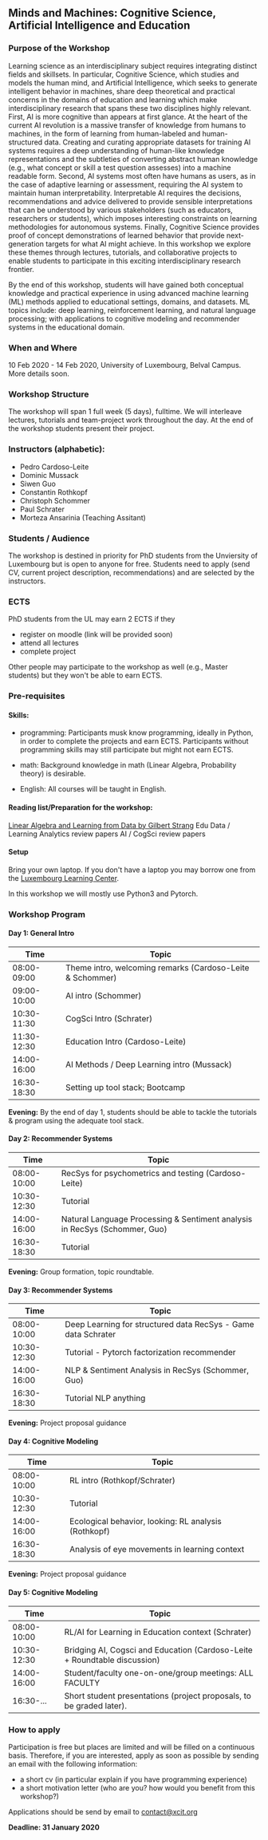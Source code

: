 ## Minds and Machines: Cognitive Science, Artificial Intelligence and Education

### Purpose of the Workshop
Learning science as an interdisciplinary subject requires integrating distinct fields and skillsets. In particular, Cognitive Science, which studies and models the human mind, and Artificial Intelligence, which seeks to generate intelligent behavior in machines, share deep theoretical and practical concerns in the domains of education and learning which make interdisciplinary research that spans these two disciplines highly relevant. First, AI is more cognitive than appears at first glance. At the heart of the current AI revolution is a massive transfer of knowledge from humans to machines, in the form of learning from human-labeled and human-structured data. Creating and curating appropriate datasets for training AI systems requires a deep understanding of human-like knowledge representations and the subtleties of converting abstract human knowledge (e.g., what concept or skill a test question assesses) into a machine readable form. Second, AI systems most often have humans as users, as in the case of adaptive learning or assessment, requiring the AI system to maintain human interpretability. Interpretable AI requires the decisions, recommendations and advice delivered to provide sensible interpretations that can be understood by various stakeholders (such as educators, researchers or students), which imposes interesting constraints on learning methodologies for autonomous systems. Finally, Cognitive Science provides proof of concept demonstrations of learned behavior that provide next-generation targets for what AI might achieve. In this workshop we explore these themes through lectures, tutorials, and collaborative projects to enable students to participate in this exciting interdisciplinary research frontier.

By the end of this workshop, students will have gained both conceptual knowledge and practical experience in using advanced machine learning (ML) methods applied to educational settings, domains, and datasets. ML topics include: deep learning, reinforcement learning, and natural language processing; with applications to cognitive modeling and recommender systems in the educational domain.


### When and Where
10 Feb 2020 - 14 Feb 2020, University of Luxembourg, Belval Campus. More details soon.


### Workshop Structure 
The workshop will span 1 full week (5 days), fulltime. 
We will interleave lectures, tutorials and team-project work throughout the day. 
At the end of the workshop students present their project. 

### Instructors (alphabetic):
 - Pedro Cardoso-Leite
 - Dominic Mussack
 - Siwen Guo
 - Constantin Rothkopf
 - Christoph Schommer
 - Paul Schrater
 - Morteza Ansarinia (Teaching Assitant)

### Students / Audience

The workshop is destined in priority for PhD students from the Unviersity of Luxembourg but is open to anyone for free. Students need to apply (send CV, current project description, recommendations) and are selected by the instructors. 


### ECTS
PhD students from the UL may earn 2 ECTS if they 
 - register on moodle (link will be provided soon)
 - attend all lectures
 - complete project

Other people may participate to the workshop as well (e.g., Master students) but they won't be able to earn ECTS.


### Pre-requisites
#### Skills: 
 - programming: Participants musk know programming, ideally in Python, in order to complete the projects and earn ECTS. Participants without programming skills may still participate but might not earn ECTS.

 - math: Background knowledge in math (Linear Algebra, Probability theory) is desirable.
 
 - English: All courses will be taught in English.



#### Reading list/Preparation for the workshop: 
[Linear Algebra and Learning from Data by Gilbert Strang](http://math.mit.edu/~gs/learningfromdata/)
Edu Data / Learning Analytics review papers
AI / CogSci review papers

#### Setup 
Bring your own laptop. If you don't have a laptop you may borrow one from the [Luxembourg Learning Center](https://wwwen.uni.lu/luxembourg_learning_centre/services/borrowing_laptops).

In this workshop we will mostly use Python3 and Pytorch. 


### Workshop Program

#### Day 1:  General Intro
| Time | Topic |
|----|----|
| 08:00-09:00 | Theme intro, welcoming remarks (Cardoso-Leite & Schommer) |
| 09:00-10:00 | AI intro (Schommer) |
| 10:30-11:30 | CogSci Intro (Schrater) |
| 11:30-12:30 | Education Intro	(Cardoso-Leite) |
| 14:00-16:00 | AI Methods / Deep Learning intro (Mussack) |
| 16:30-18:30 | Setting up tool stack; Bootcamp |

**Evening:** By the end of day 1, students should be able to tackle the tutorials & program using the adequate tool stack.

#### Day 2: Recommender Systems
| Time | Topic |
|----|----|
| 08:00-10:00 | RecSys for psychometrics and testing (Cardoso-Leite) |
| 10:30-12:30 | Tutorial |
| 14:00-16:00 | Natural Language Processing & Sentiment analysis in RecSys (Schommer, Guo) |
| 16:30-18:30 | Tutorial |

**Evening:**  Group formation, topic roundtable.

#### Day 3: Recommender Systems
| Time | Topic |
|----|----|
| 08:00-10:00 | Deep Learning for structured data RecSys - Game data Schrater |
| 10:30-12:30 | Tutorial - Pytorch factorization recommender |
| 14:00-16:00 | NLP & Sentiment Analysis in RecSys (Schommer, Guo) |
| 16:30-18:30 |  Tutorial NLP anything |
      
**Evening:**  Project proposal guidance


#### Day 4: Cognitive Modeling
| Time | Topic |
|----|----|
| 08:00-10:00 | RL intro (Rothkopf/Schrater) |
| 10:30-12:30 | Tutorial |
| 14:00-16:00 | Ecological behavior, looking:  RL analysis (Rothkopf) |
| 16:30-18:30 | Analysis of eye movements in learning context |
		
**Evening:**  Project proposal guidance

#### Day 5: Cognitive Modeling
| Time | Topic |
|----|----|
| 08:00-10:00 | RL/AI for Learning in Education context (Schrater) |
| 10:30-12:30 | Bridging AI, Cogsci and Education  (Cardoso-Leite + Roundtable discussion) |
| 14:00-16:00 | Student/faculty one-on-one/group meetings:  ALL FACULTY
| 16:30-... | Short student presentations (project proposals, to be graded later).|



### How to apply
Participation is free but places are limited and will be filled on a continuous basis. Therefore, if you are interested, apply as soon as possible by sending an email with the following information: 
 - a short cv (in particular explain if you have programming experience)
 - a short motivation letter (who are you? how would you benefit from this workshop?)
 
Applications should be send by email to [contact@xcit.org](contact@xcit.org)

**Deadline: 31 January 2020**



